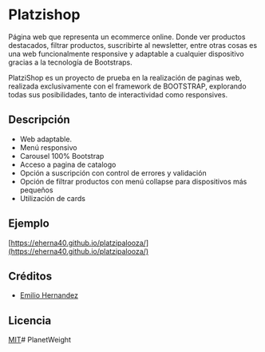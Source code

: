 # Platzishop

Página web que representa un ecommerce online. Donde ver productos destacados, filtrar productos, suscribirte al newsletter, entre otras cosas es una web funcionalmente responsive y adaptable a cualquier dispositivo gracias a la tecnología de Bootstraps.

PlatziShop es un proyecto de prueba en la realización de paginas web, realizada exclusivamente con el framework de BOOTSTRAP, explorando todas sus posibilidades, tanto de interactividad como responsives.

## Descripción

- Web adaptable.
- Menú responsivo
- Carousel 100% Bootstrap
- Acceso a pagina de catalogo
- Opción a suscripción con control de errores y validación
- Opción de filtrar productos con menú collapse para dispositivos más pequeños
- Utilización de cards


## Ejemplo
[https://eherna40.github.io/platzipalooza/](https://eherna40.github.io/platzipalooza/)


## Créditos

- [Emilio Hernandez](https://www.linkedin.com/in/emilio-rafael-hernandez-perez-3a8bb540/)

## Licencia

[MIT](https://opensource.org/licenses/MIT)# PlanetWeight